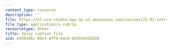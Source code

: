 ```yaml
---
content_type: resource
description: ''
file: https://ol-ocw-studio-app-qa.s3.amazonaws.com/courses/22-01-introduction-to-nuclear-engineering-and-ionizing-radiation-fall-2016/e930106c09e38ff464c66d359e5d3d28_Ijst4g5KFN0.srt
file_type: application/x-subrip
resourcetype: Other
title: 3play caption file
uid: e930106c-09e3-8ff4-64c6-6d359e5d3d28
---
```

